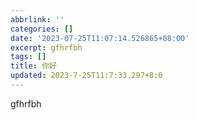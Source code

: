 ```yaml
---
abbrlink: ''
categories: []
date: '2023-07-25T11:07:14.526865+08:00'
excerpt: gfhrfbh 
tags: []
title: 你好
updated: 2023-7-25T11:7:33.297+8:0
---
```

gfhrfbh
